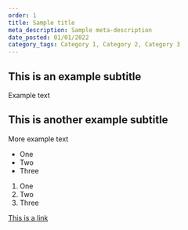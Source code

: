 ```yaml
---
order: 1
title: Sample title
meta_description: Sample meta-description
date_posted: 01/01/2022
category_tags: Category 1, Category 2, Category 3
---
```

## This is an example subtitle
Example text

## This is another example subtitle
More example text

* One
* Two
* Three

1. One
2. Two
3. Three

[This is a link](http://example.com)
